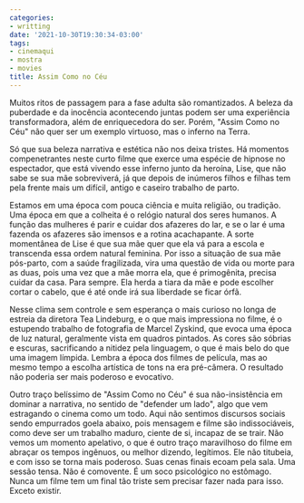 ```yaml
---
categories:
- writting
date: '2021-10-30T19:30:34-03:00'
tags:
- cinemaqui
- mostra
- movies
title: Assim Como no Céu
---
```


Muitos ritos de passagem para a fase adulta são romantizados. A beleza da puberdade e da inocência acontecendo juntas podem ser uma experiência transformadora, além de enriquecedora do ser. Porém, "Assim Como no Céu" não quer ser um exemplo virtuoso, mas o inferno na Terra.

Só que sua beleza narrativa e estética não nos deixa tristes. Há momentos compenetrantes neste curto filme que exerce uma espécie de hipnose no espectador, que está vivendo esse inferno junto da heroína, Lise, que não sabe se sua mãe sobreviverá, já que depois de inúmeros filhos e filhas tem pela frente mais um difícil, antigo e caseiro trabalho de parto.

Estamos em uma época com pouca ciência e muita religião, ou tradição. Uma época em que a colheita é o relógio natural dos seres humanos. A função das mulheres é parir e cuidar dos afazeres do lar, e se o lar é uma fazenda os afazeres são imensos e a rotina acachapante. A sorte momentânea de Lise é que sua mãe quer que ela vá para a escola e transcenda essa ordem natural feminina. Por isso a situação de sua mãe pós-parto, com a saúde fragilizada, vira uma questão de vida ou morte para as duas, pois uma vez que a mãe morra ela, que é primogênita, precisa cuidar da casa. Para sempre. Ela herda a tiara da mãe e pode escolher cortar o cabelo, que é até onde irá sua liberdade se ficar órfã.

Nesse clima sem controle e sem esperança o mais curioso no longa de estreia da diretora Tea Lindeburg, e o que mais impressiona no filme, é o estupendo trabalho de fotografia de Marcel Zyskind, que evoca uma época de luz natural, geralmente vista em quadros pintados. As cores são sóbrias e escuras, sacrificando a nitidez pela linguagem, o que é mais belo do que uma imagem límpida. Lembra a época dos filmes de película, mas ao mesmo tempo a escolha artística de tons na era pré-câmera. O resultado não poderia ser mais poderoso e evocativo.

Outro traço belíssimo de "Assim Como no Céu" é sua não-insistência em dominar a narrativa, no sentido de "defender um lado", algo que vem estragando o cinema como um todo. Aqui não sentimos discursos sociais sendo empurrados goela abaixo, pois mensagem e filme são indissociáveis, como deve ser um trabalho maduro, ciente de si, incapaz de se trair. Não vemos um momento apelativo, o que é outro traço maravilhoso do filme em abraçar os tempos ingênuos, ou melhor dizendo, legítimos. Ele não titubeia, e com isso se torna mais poderoso. Suas cenas finais ecoam pela sala. Uma sessão tensa. Não é comovente. É um soco psicológico no estômago. Nunca um filme tem um final tão triste sem precisar fazer nada para isso. Exceto existir.